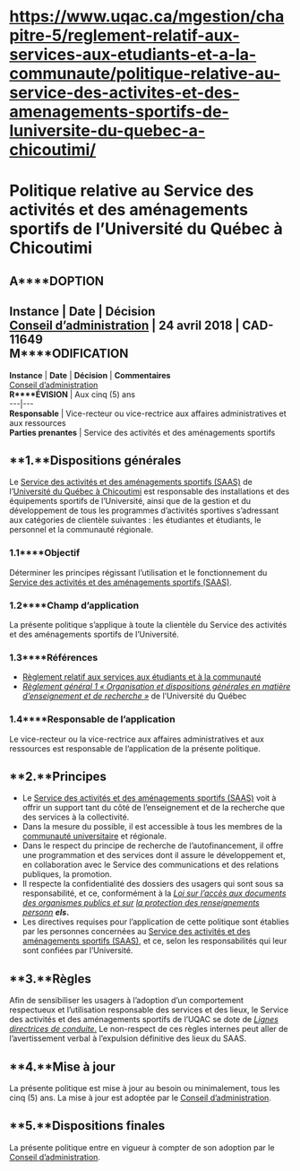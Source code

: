 # https://www.uqac.ca/mgestion/chapitre-5/reglement-relatif-aux-services-aux-etudiants-et-a-la-communaute/politique-relative-au-service-des-activites-et-des-amenagements-sportifs-de-luniversite-du-quebec-a-chicoutimi/

# Politique relative au Service des activités et des aménagements sportifs de l’Université du Québec à Chicoutimi
**A****DOPTION**  
---  
**Instance** | **Date** | **Décision**  
[Conseil d’administration](https://www.uqac.ca/mgestion/chapitre-5/reglement-relatif-aux-services-aux-etudiants-et-a-la-communaute/politique-relative-au-service-des-activites-et-des-amenagements-sportifs-de-luniversite-du-quebec-a-chicoutimi/<https:/www.uqac.ca/mgestion/lexique/conseil-dadministration/>) | 24 avril 2018 | CAD-11649  
**M****ODIFICATION**  
---  
**Instance** | **Date** | **Décision** | **Commentaires**  
[Conseil d’administration](https://www.uqac.ca/mgestion/chapitre-5/reglement-relatif-aux-services-aux-etudiants-et-a-la-communaute/politique-relative-au-service-des-activites-et-des-amenagements-sportifs-de-luniversite-du-quebec-a-chicoutimi/<https:/www.uqac.ca/mgestion/lexique/conseil-dadministration/>)  
**R****ÉVISION** | Aux cinq (5) ans  
---|---  
**Responsable** | Vice-recteur ou vice-rectrice aux affaires administratives et aux ressources  
**Parties prenantes** | Service des activités et des aménagements sportifs  
## **1.****Dispositions générales**
Le [Service des activités et des aménagements sportifs (SAAS)](https://www.uqac.ca/mgestion/chapitre-5/reglement-relatif-aux-services-aux-etudiants-et-a-la-communaute/politique-relative-au-service-des-activites-et-des-amenagements-sportifs-de-luniversite-du-quebec-a-chicoutimi/<https:/sports.uqac.ca/>) de l’[Université du Québec à Chicoutimi](https://www.uqac.ca/mgestion/chapitre-5/reglement-relatif-aux-services-aux-etudiants-et-a-la-communaute/politique-relative-au-service-des-activites-et-des-amenagements-sportifs-de-luniversite-du-quebec-a-chicoutimi/<https:/www.uqac.ca/mgestion/lexique/universite-du-quebec-a-chicoutimi/>) est responsable des installations et des équipements sportifs de l’Université, ainsi que de la gestion et du développement de tous les programmes d’activités sportives s’adressant aux catégories de clientèle suivantes : les étudiantes et étudiants, le personnel et la communauté régionale.
### **1.1****Objectif**
Déterminer les principes régissant l’utilisation et le fonctionnement du[ Service des activités et des aménagements sportifs (SAAS)](https://www.uqac.ca/mgestion/chapitre-5/reglement-relatif-aux-services-aux-etudiants-et-a-la-communaute/politique-relative-au-service-des-activites-et-des-amenagements-sportifs-de-luniversite-du-quebec-a-chicoutimi/<https:/sports.uqac.ca/>).
### **1.2****Champ d’application**
La présente politique s’applique à toute la clientèle du Service des activités et des aménagements sportifs de l’Université.
### **1.3****Références**
  * [Règlement relatif aux services aux étudiants et à la communauté](https://www.uqac.ca/mgestion/chapitre-5/reglement-relatif-aux-services-aux-etudiants-et-a-la-communaute/politique-relative-au-service-des-activites-et-des-amenagements-sportifs-de-luniversite-du-quebec-a-chicoutimi/<https:/www.uqac.ca/mgestion/chapitre-5/reglement-relatif-aux-services-aux-etudiants-et-a-la-communaute/>)
  * [_Règlement général 1 « Organisation et dispositions générales en matière_](https://www.uqac.ca/mgestion/chapitre-5/reglement-relatif-aux-services-aux-etudiants-et-a-la-communaute/politique-relative-au-service-des-activites-et-des-amenagements-sportifs-de-luniversite-du-quebec-a-chicoutimi/<http:/www.uquebec.ca/reseau/fr/system/files/documents/Secretariat_general/reglements_generaux/regle_1.pdf>)[ _d’enseignement et de recherche »_](https://www.uqac.ca/mgestion/chapitre-5/reglement-relatif-aux-services-aux-etudiants-et-a-la-communaute/politique-relative-au-service-des-activites-et-des-amenagements-sportifs-de-luniversite-du-quebec-a-chicoutimi/<http:/www.uquebec.ca/reseau/fr/system/files/documents/Secretariat_general/reglements_generaux/regle_1.pdf>) de l’Université du Québec


### **1.4****Responsable de l’application**
Le vice-recteur ou la vice-rectrice aux affaires administratives et aux ressources est responsable de l’application de la présente politique.
## **2.****Principes**
  * Le [Service des activités et des aménagements sportifs (SAAS)](https://www.uqac.ca/mgestion/chapitre-5/reglement-relatif-aux-services-aux-etudiants-et-a-la-communaute/politique-relative-au-service-des-activites-et-des-amenagements-sportifs-de-luniversite-du-quebec-a-chicoutimi/<https:/sports.uqac.ca/>) voit à offrir un support tant du côté de l’enseignement et de la recherche que des services à la collectivité.
  * Dans la mesure du possible, il est accessible à tous les membres de la [communauté universitaire](https://www.uqac.ca/mgestion/chapitre-5/reglement-relatif-aux-services-aux-etudiants-et-a-la-communaute/politique-relative-au-service-des-activites-et-des-amenagements-sportifs-de-luniversite-du-quebec-a-chicoutimi/<https:/www.uqac.ca/mgestion/lexique/communaute-universitaire/>) et régionale.
  * Dans le respect du principe de recherche de l’autofinancement, il offre une programmation et des services dont il assure le développement et, en collaboration avec le Service des communications et des relations publiques, la promotion.
  * Il respecte la confidentialité des dossiers des usagers qui sont sous sa responsabilité, et ce, conformément à la [_Loi sur l’accès aux documents des organismes publics et sur_](https://www.uqac.ca/mgestion/chapitre-5/reglement-relatif-aux-services-aux-etudiants-et-a-la-communaute/politique-relative-au-service-des-activites-et-des-amenagements-sportifs-de-luniversite-du-quebec-a-chicoutimi/<http:/legisquebec.gouv.qc.ca/fr/pdf/cs/A-2.1.pdf>) [ _la protection des renseignements personn_](https://www.uqac.ca/mgestion/chapitre-5/reglement-relatif-aux-services-aux-etudiants-et-a-la-communaute/politique-relative-au-service-des-activites-et-des-amenagements-sportifs-de-luniversite-du-quebec-a-chicoutimi/<http:/legisquebec.gouv.qc.ca/fr/pdf/cs/A-2.1.pdf>) ___els_.__
  * Les directives requises pour l’application de cette politique sont établies par les personnes concernées au [Service des activités et des aménagements sportifs (SAAS)](https://www.uqac.ca/mgestion/chapitre-5/reglement-relatif-aux-services-aux-etudiants-et-a-la-communaute/politique-relative-au-service-des-activites-et-des-amenagements-sportifs-de-luniversite-du-quebec-a-chicoutimi/<https:/sports.uqac.ca/>), et ce, selon les responsabilités qui leur sont confiées par l’Université.


## **3.****Règles**
Afin de sensibiliser les usagers à l’adoption d’un comportement respectueux et l’utilisation responsable des services et des lieux, le Service des activités et des aménagements sportifs de l’UQAC se dote de [_Lignes directrices de conduite_.](https://www.uqac.ca/mgestion/chapitre-5/reglement-relatif-aux-services-aux-etudiants-et-a-la-communaute/politique-relative-au-service-des-activites-et-des-amenagements-sportifs-de-luniversite-du-quebec-a-chicoutimi/<http:/sports.uqac.ca/politiques-administratives/>) Le non-respect de ces règles internes peut aller de l’avertissement verbal à l’expulsion définitive des lieux du SAAS.
## **4.****Mise à jour**
La présente politique est mise à jour au besoin ou minimalement, tous les cinq (5) ans. La mise à jour est adoptée par le [Conseil d’administration](https://www.uqac.ca/mgestion/chapitre-5/reglement-relatif-aux-services-aux-etudiants-et-a-la-communaute/politique-relative-au-service-des-activites-et-des-amenagements-sportifs-de-luniversite-du-quebec-a-chicoutimi/<https:/www.uqac.ca/mgestion/lexique/conseil-dadministration/>).
## **5.****Dispositions finales**
La présente politique entre en vigueur à compter de son adoption par le [Conseil d’administration](https://www.uqac.ca/mgestion/chapitre-5/reglement-relatif-aux-services-aux-etudiants-et-a-la-communaute/politique-relative-au-service-des-activites-et-des-amenagements-sportifs-de-luniversite-du-quebec-a-chicoutimi/<https:/www.uqac.ca/mgestion/lexique/conseil-dadministration/>).
